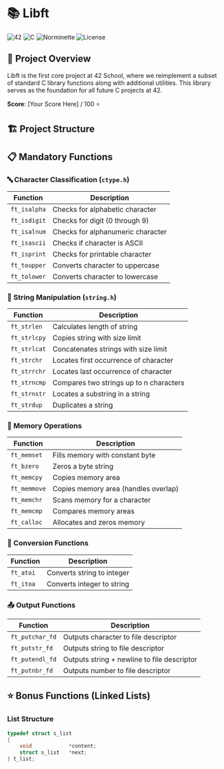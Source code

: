 # 📚 Libft

![42](https://img.shields.io/badge/42-School-1E1E1E)
![C](https://img.shields.io/badge/Language-C-00599C)
![Norminette](https://img.shields.io/badge/Code%20Style-Norminette-FF6B6B)
![License](https://img.shields.io/badge/License-MIT-green)

## 🎯 Project Overview

Libft is the first core project at 42 School, where we reimplement a subset of standard C library functions along with additional utilities. This library serves as the foundation for all future C projects at 42.

**Score**: [Your Score Here] / 100 ⭐

## 🏗️ Project Structure

## 📋 Mandatory Functions

### 🔤 Character Classification (`ctype.h`)
| Function | Description |
|----------|-------------|
| `ft_isalpha` | Checks for alphabetic character |
| `ft_isdigit` | Checks for digit (0 through 9) |
| `ft_isalnum` | Checks for alphanumeric character |
| `ft_isascii` | Checks if character is ASCII |
| `ft_isprint` | Checks for printable character |
| `ft_toupper` | Converts character to uppercase |
| `ft_tolower` | Converts character to lowercase |

### 📝 String Manipulation (`string.h`)
| Function | Description |
|----------|-------------|
| `ft_strlen` | Calculates length of string |
| `ft_strlcpy` | Copies string with size limit |
| `ft_strlcat` | Concatenates strings with size limit |
| `ft_strchr` | Locates first occurrence of character |
| `ft_strrchr` | Locates last occurrence of character |
| `ft_strncmp` | Compares two strings up to n characters |
| `ft_strnstr` | Locates a substring in a string |
| `ft_strdup` | Duplicates a string |

### 🧮 Memory Operations
| Function | Description |
|----------|-------------|
| `ft_memset` | Fills memory with constant byte |
| `ft_bzero` | Zeros a byte string |
| `ft_memcpy` | Copies memory area |
| `ft_memmove` | Copies memory area (handles overlap) |
| `ft_memchr` | Scans memory for a character |
| `ft_memcmp` | Compares memory areas |
| `ft_calloc` | Allocates and zeros memory |

### 🔄 Conversion Functions
| Function | Description |
|----------|-------------|
| `ft_atoi` | Converts string to integer |
| `ft_itoa` | Converts integer to string |

### 📤 Output Functions
| Function | Description |
|----------|-------------|
| `ft_putchar_fd` | Outputs character to file descriptor |
| `ft_putstr_fd` | Outputs string to file descriptor |
| `ft_putendl_fd` | Outputs string + newline to file descriptor |
| `ft_putnbr_fd` | Outputs number to file descriptor |

## ⭐ Bonus Functions (Linked Lists)

### List Structure
```c
typedef struct s_list
{
    void            *content;
    struct s_list   *next;
} t_list;
